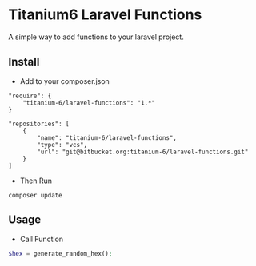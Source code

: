 # Titanium6 Laravel Functions #

A simple way to add functions to your laravel project.

## Install ##
- Add to your composer.json
```
"require": {
    "titanium-6/laravel-functions": "1.*"
}

"repositories": [
    {
        "name": "titanium-6/laravel-functions",
        "type": "vcs",
        "url": "git@bitbucket.org:titanium-6/laravel-functions.git"
    }
]
```
- Then Run
```
composer update
```

## Usage ##

- Call Function
```php
$hex = generate_random_hex();
```